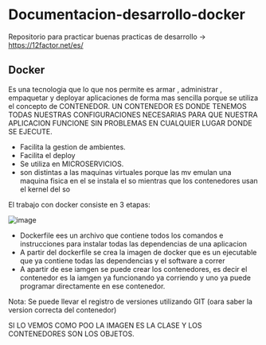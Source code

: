 # Documentacion-desarrollo-docker

Repositorio para practicar buenas practicas de desarrollo -> https://12factor.net/es/

## Docker

Es una tecnologia que lo que nos permite es armar , administrar , empaquetar y deployar aplicaciones de forma mas sencilla porque se utiliza el concepto de CONTENEDOR.
UN CONTENEDOR ES DONDE TENEMOS TODAS NUESTRAS CONFIGURACIONES NECESARIAS PARA QUE NUESTRA APLICACION FUNCIONE SIN PROBLEMAS EN CUALQUIER LUGAR DONDE SE EJECUTE.

* Facilita la gestion de ambientes.
* Facilita el deploy
* Se utiliza en MICROSERVICIOS.
* son distintas a las maquinas virtuales porque las mv emulan una maquina fisica en el se instala el so mientras que los contenedores usan el kernel del so

El trabajo con docker consiste en 3 etapas:

![image](https://github.com/maximilianofni/Documentacion-devs-docker/assets/17895688/0398a4c8-72d3-481c-b128-2e9e4cbaf2e1)

* Dockerfile ees un archivo que contiene todos los comandos e instrucciones para instalar todas las dependencias de una aplicacion
* A partir del dockerfile se crea la imagen de docker que es un ejecutable que ya contiene todas las dependencias y el software a correr
* A apartir de ese iamgen se puede crear los contenedores, es decir el contenedor es la iamgen ya funcionando ya corriendo y uno ya puede programar directamente en ese contenedor.

Nota: Se puede llevar el registro de versiones utilizando GIT (oara saber la version correcta del contenedor)

SI LO VEMOS COMO POO LA IMAGEN ES LA CLASE Y LOS CONTENEDORES SON LOS OBJETOS. 



